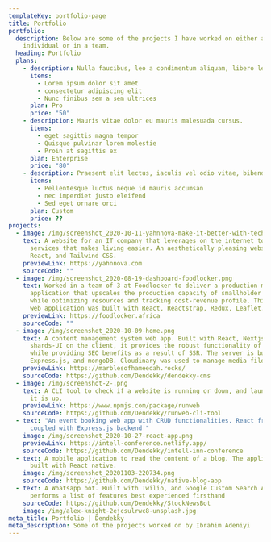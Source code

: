 ```yaml
---
templateKey: portfolio-page
title: Portfolio
portfolio:
  description: Below are some of the projects I have worked on either as an
    individual or in a team.
  heading: Portfolio
  plans:
    - description: Nulla faucibus, leo a condimentum aliquam, libero leo vehicula arcu
      items:
        - Lorem ipsum dolor sit amet
        - consectetur adipiscing elit
        - Nunc finibus sem a sem ultrices
      plan: Pro
      price: "50"
    - description: Mauris vitae dolor eu mauris malesuada cursus.
      items:
        - eget sagittis magna tempor
        - Quisque pulvinar lorem molestie
        - Proin at sagittis ex
      plan: Enterprise
      price: "80"
    - description: Praesent elit lectus, iaculis vel odio vitae, bibendum auctor lacus.
      items:
        - Pellentesque luctus neque id mauris accumsan
        - nec imperdiet justo eleifend
        - Sed eget ornare orci
      plan: Custom
      price: ??
projects:
  - image: /img/screenshot_2020-10-11-yahnnova-make-it-better-with-technology.png
    text: A website for an IT company that leverages on the internet to provide
      services that makes living easier. An aesthetically pleasing website with
      React, and Tailwind CSS.
    previewLink: https://yahnnova.com
    sourceCode: ""
  - image: /img/screenshot_2020-08-19-dashboard-foodlocker.png
    text: Worked in a team of 3 at Foodlocker to deliver a production management
      application that upscales the production capacity of smallholder farmers
      while optimizing resources and tracking cost-revenue profile. This robust
      web application was built with React, Reactstrap, Redux, Leaflet...
    previewLink: https://foodlocker.africa
    sourceCode: ""
  - image: /img/screenshot_2020-10-09-home.png
    text: A content management system web app. Built with React, Nextjs, and
      shards-UI on the client, it provides the robust functionality of an SPA
      while providing SEO benefits as a result of SSR. The server is built with
      Express.js, and mongoDB. Cloudinary was used to manage media files.
    previewLink: https://marblesofhameedah.rocks/
    sourceCode: https://github.com/Dendekky/dendekky-cms
  - image: /img/screenshot-2-.png
    text: A CLI tool to check if a website is running or down, and launch website if
      it is up.
    previewLink: https://www.npmjs.com/package/runweb
    sourceCode: https://github.com/Dendekky/runweb-cli-tool
  - text: "An event booking web app with CRUD functionalities. React frontend
      coupled with Express.js backend "
    image: /img/screenshot_2020-10-27-react-app.png
    previewLink: https://intell-conference.netlify.app/
    sourceCode: https://github.com/Dendekky/intell-inn-conference
  - text: A mobile application to read the content of a blog. The application is
      built with React native.
    image: /img/screenshot_20201103-220734.png
    sourceCode: https://github.com/Dendekky/native-blog-app
  - text: A Whatsapp bot. Built with Twilio, and Google Custom Search API, it
      performs a list of features best experienced firsthand
    sourceCode: https://github.com/Dendekky/StockNewsBot
    image: /img/alex-knight-2ejcsulrwc8-unsplash.jpg
meta_title: Portfolio | Dendekky
meta_description: Some of the projects worked on by Ibrahim Adeniyi
---
```

